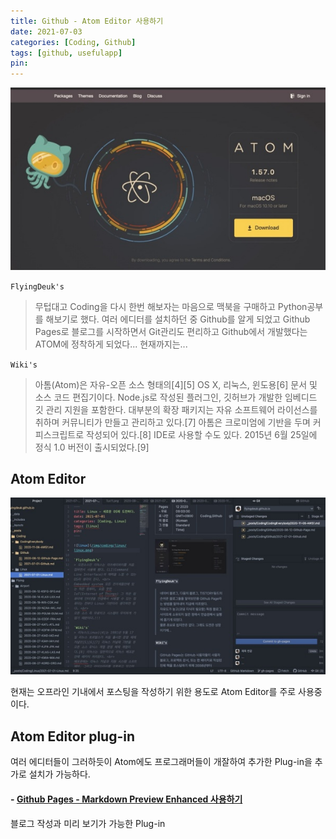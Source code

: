 ```yaml
---
title: Github - Atom Editor 사용하기
date: 2021-07-03
categories: [Coding, Github]
tags: [github, usefulapp]
pin:
---
```


![atom](/img/coding/github/atom.jpg)

`FlyingDeuk's`
>무텁대고 Coding을 다시 한번 해보자는 마음으로 맥북을 구매하고 Python공부를 해보기로 했다. 여러 에디터를 설치하던 중 Github를 알게 되었고 Github Pages로 블로그를 시작하면서 Git관리도 편리하고 Github에서 개발했다는 ATOM에 정착하게 되었다...
현재까지는...


`Wiki's`
> 아톰(Atom)은 자유-오픈 소스 형태의[4][5] OS X, 리눅스, 윈도용[6] 문서 및 소스 코드 편집기이다. Node.js로 작성된 플러그인, 깃허브가 개발한 임베디드 깃 관리 지원을 포함한다. 대부분의 확장 패키지는 자유 소프트웨어 라이선스를 취하며 커뮤니티가 만들고 관리하고 있다.[7] 아톰은 크로미엄에 기반을 두며 커피스크립트로 작성되어 있다.[8] IDE로 사용할 수도 있다. 2015년 6월 25일에 정식 1.0 버전이 출시되었다.[9]

## Atom Editor
![atom](/img/coding/github/atom1.jpg)

현재는 오프라인 기내에서 포스팅을 작성하기 위한 용도로 Atom Editor를 주로 사용중이다.

## Atom Editor plug-in
여러 에디터들이 그러하듯이 Atom에도 프로그래머들이 개잘하여 추가한 Plug-in을 추가로 설치가 가능하다.

#### - [Github Pages - Markdown Preview Enhanced 사용하기](/posts/Github-markdown/)
블로그 작성과 미리 보기가 가능한 Plug-in
